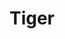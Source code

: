 ---
pid: LLP336
title: Tiger
location_transcription: 
zipcode: 
outside_phl: 
neighborhood: 
age: 
age_range: 
instagram: 
image_file_name: LLP_336.jpg
proposal_transcription: 
topic: Animals
topic_summary: '0'
type: Sculpture Statue
keywords_other: tiger
credit: 
image_labels: 
twitter: 
facebook: 
permalink: "/monuments/llp336/"
layout: item-page
---